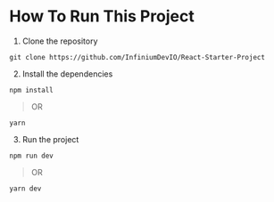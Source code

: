 # How To Run This Project

1. Clone the repository

```
git clone https://github.com/InfiniumDevIO/React-Starter-Project
```

2. Install the dependencies

```
npm install
```

> OR

```
yarn
```

3. Run the project

```
npm run dev
```

> OR

```
yarn dev
```
